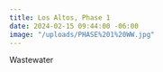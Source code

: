 ```yaml
---
title: Los Altos, Phase 1
date: 2024-02-15 09:44:00 -06:00
image: "/uploads/PHASE%201%20WW.jpg"
---
```


Wastewater